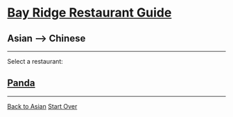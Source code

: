# [Bay Ridge Restaurant Guide](../../)
## Asian --> Chinese
---
Select a restaurant:
## [Panda](https://www.pandabrooklyn.com/)
---
[Back to Asian](../)
[Start Over](../../)